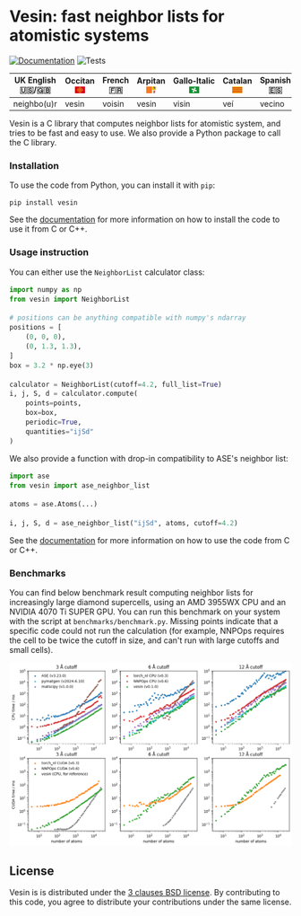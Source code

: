 # Vesin: fast neighbor lists for atomistic systems

[![Documentation](https://img.shields.io/badge/docs-latest-brightgreen.svg)](http://luthaf.fr/vesin/)
![Tests](https://img.shields.io/github/check-runs/Luthaf/vesin/main?logo=github&label=tests)

| UK English 🇺🇸⁠/⁠🇬🇧 | Occitan <img src="./docs/src/static/images/Occitan.png" width=18> | French 🇫🇷 | Arpitan <img src="./docs/src/static/images/Arpitan.png" width=18> | Gallo‑Italic <img src="./docs/src/static/images/Lombardy.png" width=18> | Catalan <img src="./docs/src/static/images/Catalan.png" width=18> | Spanish 🇪🇸 | Italian 🇮🇹 |
|------------------|----------|-----------|----------|--------------|---------|------------|------------|
| neighbo(u)r      | vesin    | voisin    | vesin    | visin        | veí     | vecino     | vicino     |


Vesin is a C library that computes neighbor lists for atomistic system, and tries
to be fast and easy to use. We also provide a Python package to call the C
library.

### Installation

To use the code from Python, you can install it with `pip`:

```
pip install vesin
```

See the [documentation](https://luthaf.fr/vesin/latest/index.html#installation)
for more information on how to install the code to use it from C or C++.

### Usage instruction

You can either use the `NeighborList` calculator class:

```py
import numpy as np
from vesin import NeighborList

# positions can be anything compatible with numpy's ndarray
positions = [
    (0, 0, 0),
    (0, 1.3, 1.3),
]
box = 3.2 * np.eye(3)

calculator = NeighborList(cutoff=4.2, full_list=True)
i, j, S, d = calculator.compute(
    points=points,
    box=box,
    periodic=True,
    quantities="ijSd"
)
```

We also provide a function with drop-in compatibility to ASE's neighbor list:

```py
import ase
from vesin import ase_neighbor_list

atoms = ase.Atoms(...)

i, j, S, d = ase_neighbor_list("ijSd", atoms, cutoff=4.2)
```

See the [documentation](https://luthaf.fr/vesin/latest/c-api.html) for more
information on how to use the code from C or C++.

### Benchmarks

You can find below benchmark result computing neighbor lists for increasingly
large diamond supercells, using an AMD 3955WX CPU and an NVIDIA 4070 Ti SUPER
GPU. You can run this benchmark on your system with the script at
`benchmarks/benchmark.py`. Missing points indicate that a specific code could
not run the calculation (for example, NNPOps requires the cell to be twice the
cutoff in size, and can't run with large cutoffs and small cells).

![Benchmarks](./docs/src/benchmark.png)

## License

Vesin is is distributed under the [3 clauses BSD license](LICENSE). By
contributing to this code, you agree to distribute your contributions under the
same license.
